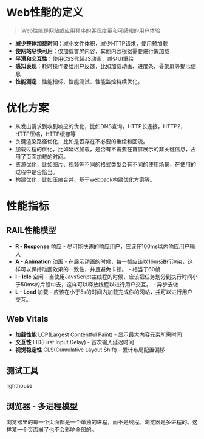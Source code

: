 # Web性能的定义
> Web性能是网站或应用程序的客观度量和可感知的用户体验
- **减少整体加载时间**：减小文件体积，减少HTTP请求，使用预加载
- **使网站尽快可用**：仅加载首屏内容，其他内容根据需要进行懒加载
- **平滑和交互性**：使用CSS代替JS动画，减少UI重绘
- **感知表现**：耗时操作要给用户反馈，比如加载动画、进度条、骨架屏等提示信息
- **性能测定**：性能指标、性能测试、性能监控持续优化。

# 优化方案
- 从发出请求到收到响应的优化，比如DNS查询，HTTP长连接，HTTP2，HTTP压缩，HTTP缓存等
- 关键渲染路径优化，比如是否存在不必要的重绘和回流。
- 加载过程的优化，比如延迟加载，是否有不需要在首屏展示的非关键信息，占用了页面加载的时间。
- 资源优化，比如图片、视频等不同的格式类型会有不同的使用场景，在使用的过程中是否恰当。
- 构建优化，比如压缩合并、基于webpack构建优化方案等。

# 性能指标
## RAIL性能模型
- **R - Response**
响应 - 尽可能快速的响应用户，应该在100ms以内响应用户输入
- **A - Animation**
动画 - 在展示动画的时候，每一帧应该以16ms进行渲染，这样可以保持动画效果的一致性，并且避免卡顿。 - 相当于60帧
- **I - Idle**
空闲 - 当使用JavsScript主线程的时候，应该把任务划分到执行时间小于50ms的片段中去，这样可以释放线程以进行用户交互。 - 异步去做
- **L - Load**
加载 - 应该在小于5s的时间内加载完成你的网站，并可以进行用户交互。

## Web Vitals
- **加载性能**
LCP(Largest Contentful Paint) - 显示最大内容元素所需时间
- **交互性**
FID(First Input Delay) - 首次输入延迟时间
- **视觉稳定性**
CLS(Cumulative Layout Shift) - 累计布局配置偏移

## 测试工具
lighthouse

## 浏览器 - 多进程模型
浏览器里的每一个页面都是一个单独的进程，而不是线程。浏览器是多进程的。这样某一个页面崩了也不会影响全部的。


